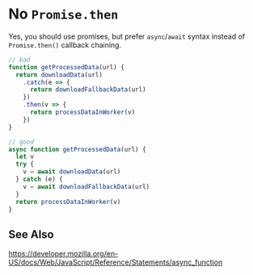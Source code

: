 # No `Promise.then`

Yes, you should use promises, but prefer `async`/`await` syntax instead of `Promise.then()` callback chaining.

```js
// bad
function getProcessedData(url) {
  return downloadData(url)
    .catch(e => {
      return downloadFallbackData(url)
    })
    .then(v => {
      return processDataInWorker(v)
    })
}

// good
async function getProcessedData(url) {
  let v
  try {
    v = await downloadData(url)
  } catch (e) {
    v = await downloadFallbackData(url)
  }
  return processDataInWorker(v)
}
```

## See Also

https://developer.mozilla.org/en-US/docs/Web/JavaScript/Reference/Statements/async_function
